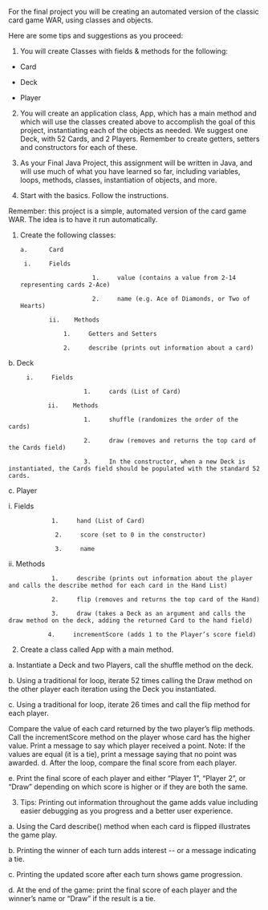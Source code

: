 For the final project you will be creating an automated version of the classic card game WAR, using classes and objects.

Here are some tips and suggestions as you proceed:


1. You will create Classes with fields & methods for the following:

- Card

- Deck

- Player


2.  You will create an application class, App, which has a main method and which will use the classes created above to accomplish the goal of this project, instantiating each of the objects as needed.  We suggest one Deck, with 52 Cards, and 2 Players.  Remember to create getters, setters and constructors for each of these.


3.  As your Final Java Project, this assignment will be written in Java, and will use much of what you have learned so far, including variables, loops, methods, classes, instantiation of objects, and more.


4. Start with the basics.  Follow the instructions. 

Remember:  this project is a simple, automated version of the card game WAR.  The idea is to have it run automatically.  


1. Create the following classes:

       a.      Card

        i.     Fields

                           1.     value (contains a value from 2-14 representing cards 2-Ace)

                           2.     name (e.g. Ace of Diamonds, or Two of Hearts)

               ii.    Methods

                   1.     Getters and Setters

                   2.     describe (prints out information about a card)

b.     Deck

         i.     Fields

                         1.     cards (List of Card)

               ii.    Methods

                         1.     shuffle (randomizes the order of the cards)

                         2.     draw (removes and returns the top card of the Cards field)

                         3.     In the constructor, when a new Deck is instantiated, the Cards field should be populated with the standard 52 cards.


c.      Player

i.     Fields

                1.     hand (List of Card)

                 2.     score (set to 0 in the constructor)

                 3.     name

ii.    Methods

                1.     describe (prints out information about the player and calls the describe method for each card in the Hand List)

                2.     flip (removes and returns the top card of the Hand)

                3.     draw (takes a Deck as an argument and calls the draw method on the deck, adding the returned Card to the hand field)

               4.     incrementScore (adds 1 to the Player’s score field)


2. Create a class called App with a main method.

a.      Instantiate a Deck and two Players, call the shuffle method on the deck.

b.     Using a traditional for loop, iterate 52 times calling the Draw method on the other player each iteration using the Deck you instantiated.

c.     Using a traditional for loop, iterate 26 times and call the flip method for each player.

Compare the value of each card returned by the two player’s flip methods. Call the incrementScore method on the player whose card has the higher value.  Print a message to say which player received a point.
Note:  If the values are equal (it is a tie), print a message saying that no point was awarded.
d.      After the loop, compare the final score from each player.

e.      Print the final score of each player and either “Player 1”, “Player 2”, or “Draw” depending on which score is higher or if they are both the same.

 

3.  Tips:  Printing out information throughout the game adds value including easier debugging as you progress and a better user experience.

a.  Using the Card describe() method when each card is flipped illustrates the game play.

b.  Printing the winner of each turn adds interest -- or a message indicating a tie.

c.  Printing the updated score after each turn shows game progression.

d.  At the end of the game: print the final score of each player and the winner’s name or “Draw” if the result is a tie.
